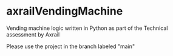 # axrailVendingMachine
Vending machine logic written in Python as part of the Technical assessment by Axrail 

Please use the project in the branch labeled "main"
